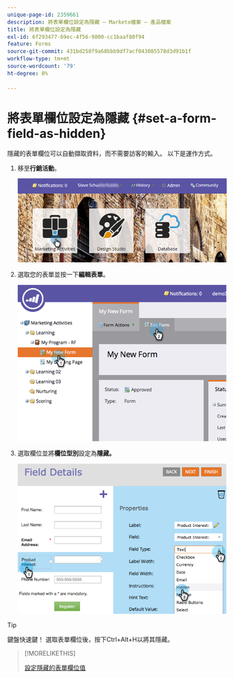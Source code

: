 ```yaml
---
unique-page-id: 2359661
description: 將表單欄位設定為隱藏 — Marketo檔案 — 產品檔案
title: 將表單欄位設定為隱藏
exl-id: 6f293477-69ec-4f56-9800-cc1baaf80f94
feature: Forms
source-git-commit: 431bd258f9a68bbb9df7acf043085578d3d91b1f
workflow-type: tm+mt
source-wordcount: '79'
ht-degree: 0%

---
```


# 將表單欄位設定為隱藏 {#set-a-form-field-as-hidden}

隱藏的表單欄位可以自動擷取資料，而不需要訪客的輸入。 以下是運作方式。

1. 移至&#x200B;**行銷活動**。

   ![](assets/login-marketing-activities-3.png)

1. 選取您的表單並按一下&#x200B;**編輯表單**。

   ![](assets/image2014-9-15-12-3a58-3a47.png)

1. 選取欄位並將&#x200B;**欄位型別**&#x200B;設定為&#x200B;**隱藏。**

   ![](assets/image2014-9-15-12-3a58-3a56.png)

>[!TIP]
>
>鍵盤快速鍵！ 選取表單欄位後，按下Ctrl+Alt+H以將其隱藏。

>[!MORELIKETHIS]
>
>[設定隱藏的表單欄位值](/help/marketo/product-docs/demand-generation/forms/form-fields/set-a-hidden-form-field-value.md)
